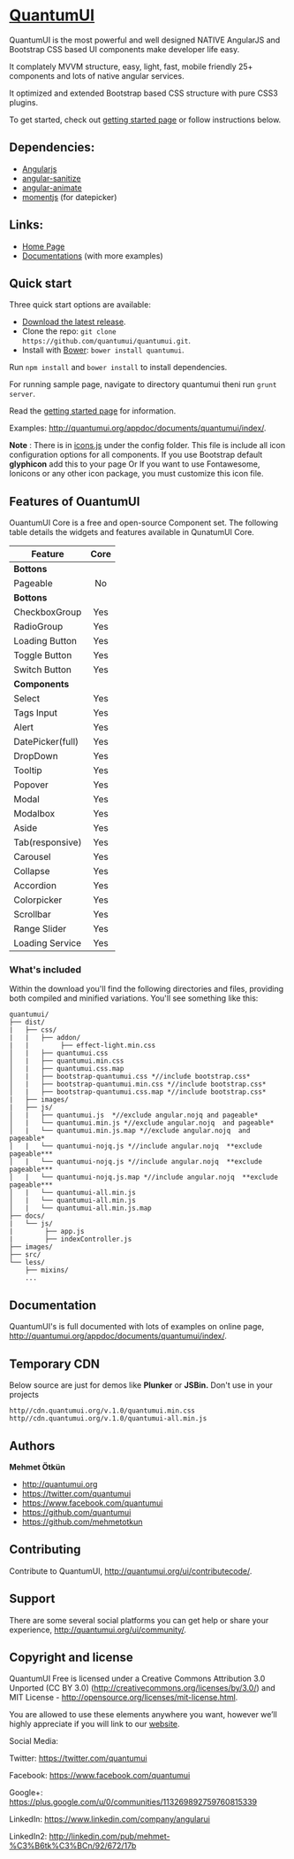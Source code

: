 ﻿# [QuantumUI](http://quantumui.org/)

QuantumUI is the most powerful and well designed NATIVE AngularJS and Bootstrap CSS based UI components make developer life easy.

It complately MVVM structure, easy, light, fast, mobile friendly 25+ components and lots of native angular services.

It optimized and extended Bootstrap based CSS structure with pure CSS3 plugins.

To get started, check out [getting started page](http://quantumui.org/ui/start) or follow instructions below.

## Dependencies:

+ [Angularjs](https://github.com/angular/angular.js)
+ [angular-sanitize](https://github.com/angular/bower-angular-sanitize)
+ [angular-animate](https://github.com/angular/bower-angular-animate)
+ [momentjs](https://github.com/moment/moment) (for datepicker)


## Links:

+ [Home Page](http://quantumui.org/)
+ [Documentations](http://quantumui.org/appdoc/documents/home/dashboard) (with more examples)

## Quick start

Three quick start options are available:

- [Download the latest release](https://github.com/quantumui/quantumui/archive/master.zip).
- Clone the repo: `git clone https://github.com/quantumui/quantumui.git`.
- Install with [Bower](http://bower.io): `bower install quantumui`.

Run `npm install` and `bower install` to install dependencies.

For running sample page, navigate to directory quantumui theni run `grunt server`.

Read the [getting started page](http://quantumui.org/appdoc/documents/home/dashboard) for information.

Examples: <http://quantumui.org/appdoc/documents/quantumui/index/>.

**Note** : There is in [icons.js](https://github.com/quantumui/quantumui/blob/master/config/icons.js) under the config folder.
This file is include all icon configuration options for all components. If you use Bootstrap default **glyphicon** add this to your page Or If you want to use Fontawesome, Ionicons or any other icon package, you must customize this icon file.

## Features of OuantumUI 

OuantumUI Core is a free and open-source Component set. The following table details the widgets and features available in QunatumUI Core.


| Feature | Core |
| -------------------------- | :-------------: |
| **Bottons** |
| Pageable | No |
| **Bottons** |
| CheckboxGroup | Yes |
| RadioGroup | Yes |
| Loading Button | Yes |
| Toggle Button | Yes |
| Switch Button | Yes |
| **Components** |
| Select | Yes |
| Tags Input | Yes | 
| Alert | Yes |
| DatePicker(full) | Yes |
| DropDown | Yes |
| Tooltip | Yes |
| Popover | Yes |
| Modal | Yes |
| Modalbox | Yes |
| Aside | Yes |
| Tab(responsive) | Yes |
| Carousel | Yes |
| Collapse | Yes |
| Accordion | Yes |
| Colorpicker | Yes |
| Scrollbar | Yes |
| Range Slider | Yes |
| Loading Service | Yes |


### What's included

Within the download you'll find the following directories and files, providing both compiled and minified variations. You'll see something like this:

```
quantumui/
├── dist/
|   ├── css/
|   |   ├── addon/
|   |        ├── effect-light.min.css
│   |   ├── quantumui.css
│   |   ├── quantumui.min.css
│   |   ├── quantumui.css.map
│   |   ├── bootstrap-quantumui.css *//include bootstrap.css*
│   |   ├── bootstrap-quantumui.min.css *//include bootstrap.css*
│   |   ├── bootstrap-quantumui.css.map *//include bootstrap.css*
|   ├── images/
|   ├── js/
│   |   ├── quantumui.js  *//exclude angular.nojq and pageable*
│   |   └── quantumui.min.js *//exclude angular.nojq  and pageable*
│   |   └── quantumui.min.js.map *//exclude angular.nojq  and pageable*
│   |   └── quantumui-nojq.js *//include angular.nojq  **exclude pageable***
│   |   └── quantumui-nojq.js *//include angular.nojq  **exclude pageable***
│   |   └── quantumui-nojq.js.map *//include angular.nojq  **exclude pageable***
│   |   └── quantumui-all.min.js
│   |   └── quantumui-all.min.js
│   |   └── quantumui-all.min.js.map
├── docs/
|   └── js/
|        ├── app.js
|        ├── indexController.js
├── images/
├── src/
└── less/
    ├── mixins/
    ...

```


## Documentation

QuantumUI's is full documented with lots of examples on online page, <http://quantumui.org/appdoc/documents/quantumui/index/>.


## Temporary CDN

Below source are just for demos like **Plunker** or **JSBin.** Don't use in your projects

```
http//cdn.quantumui.org/v.1.0/quantumui.min.css
http//cdn.quantumui.org/v.1.0/quantumui-all.min.js
```

## Authors

**Mehmet Ötkün**

+ <http://quantumui.org>
+ <https://twitter.com/quantumui>
+ <https://www.facebook.com/quantumui>
+ <https://github.com/quantumui>
+ <https://github.com/mehmetotkun>

## Contributing

Contribute to QuantumUI, <http://quantumui.org/ui/contributecode/>.

## Support

There are some several social platforms you can get help or share your experience, <http://quantumui.org/ui/community/>.

## Copyright and license

QuantumUI Free is licensed under a Creative Commons Attribution 3.0 Unported (CC BY 3.0)  (http://creativecommons.org/licenses/by/3.0/) and MIT License - http://opensource.org/licenses/mit-license.html.

You are allowed to use these elements anywhere you want, however we’ll highly appreciate if you will link to our [website](http://quantumui.org).



Social Media:

Twitter: <https://twitter.com/quantumui>

Facebook: <https://www.facebook.com/quantumui>

Google+: <https://plus.google.com/u/0/communities/113269892759760815339>

LinkedIn: <https://www.linkedin.com/company/angularui>

LinkedIn2: <http://linkedin.com/pub/mehmet-%C3%B6tk%C3%BCn/92/672/17b>
